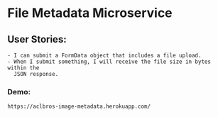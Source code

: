 # File Metadata Microservice

## User Stories:

    - I can submit a FormData object that includes a file upload.
    - When I submit something, I will receive the file size in bytes within the
      JSON response.

### Demo:

`https://aclbros-image-metadata.herokuapp.com/`